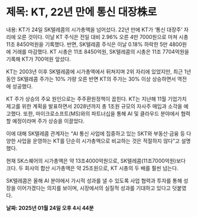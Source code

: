 # **제목: KT, 22년 만에 통신 대장株로**

  내용: KT가 24일 SK텔레콤의 시가총액을 넘어섰다. 22년 만에 KT가 ‘통신 대장주’ 자리에 오른 것이다. 이날 KT 주식은 전일 대비 2.96% 오른 4만 7000원으로 마쳐 시총 11조 8450억원을 기록했다. 반면, SK텔레콤 주식은 이날 0.18% 하락한 5만 4800원에 거래를 마감했다. KT 시총은 11조 8450억원, SK텔레콤의 시총은 11조 7704억원을 기록해 KT가 700억원 앞섰다.

KT는 2003년 이후 SK텔레콤에 시가총액에서 뒤쳐지며 2위 자리에 있었지만, 최근 1년 동안 SK텔레콤 주가는 10% 가량 오른 반면 KT의 주가는 30% 이상 상승하면서 역전에 성공했다.

KT 주가 상승의 주요 원인으로는 주주환원정책이 꼽힌다. KT는 지난해 11월 기업가치 제고를 위한 계획을 발표하면서 2028년까지 총 1조원 규모의 자사주 매입과 소각을 예고했다. 또한, 마이크로소프트(MS)와의 파트너십을 통해 AI 및 클라우드 분야에서 협력할 예정이라며 주가 상승을 이끌었다.

이에 대해 SK텔레콤 관계자는 “AI 통신 사업에 집중하고 있는 SKT와 부동산·금융 등 다양한 사업을 운영하는 KT를 단순히 시가총액으로 비교하는 것은 적절하지 않다”고 설명했다.

현재 SK스퀘어의 시가총액은 약 13조4000억원으로, SK텔레콤(11조7000억원)보다 크다. 두 회사의 합산 시가총액은 약 25조원으로, KT 시총의 두 배를 훨씬 넘는다.

SK텔레콤은 올해 AI 분야에서 가시적 성과를 낼 수 있도록 사업 협력과 투자를 통해 성장을 이어가겠다는 의지를 보이며, 시장에서의 실질적 성과를 기대하고 있다고 덧붙였다.

  **날짜: 2025년 01월 24일 오후 4시 44분**